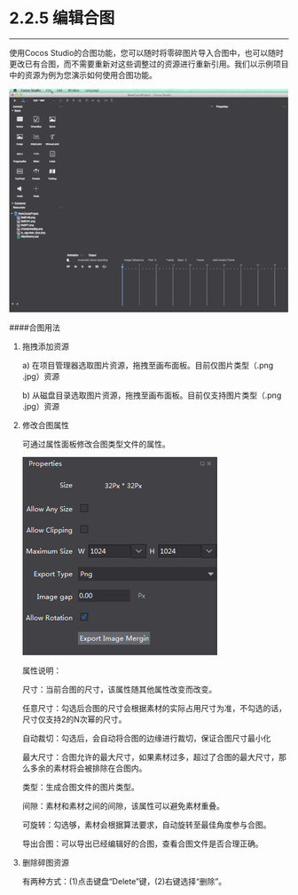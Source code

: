 # 2.2.5 编辑合图
---
使用Cocos Studio的合图功能，您可以随时将零碎图片导入合图中，也可以随时更改已有合图，而不需要重新对这些调整过的资源进行重新引用。我们以示例项目中的资源为例为您演示如何使用合图功能。

![Image](res/image129.gif)

####合图用法
1. 拖拽添加资源

   a) 在项目管理器选取图片资源，拖拽至画布面板。目前仅图片类型（.png .jpg）资源

   b) 从磁盘目录选取图片资源，拖拽至画布面板。目前仅支持图片类型（.png .jpg）资源 

2. 修改合图属性
   
	可通过属性面板修改合图类型文件的属性。 

	![Image](res/image036.png)

	属性说明：

	尺寸：当前合图的尺寸，该属性随其他属性改变而改变。

	任意尺寸：勾选后合图的尺寸会根据素材的实际占用尺寸为准，不勾选的话，尺寸仅支持2的N次幂的尺寸。

	自动裁切：勾选后，会自动将合图的边缘进行裁切，保证合图尺寸最小化

	最大尺寸：合图允许的最大尺寸，如果素材过多，超过了合图的最大尺寸，那么多余的素材将会被排除在合图内。

	类型：生成合图文件的图片类型。

	间隙：素材和素材之间的间隙，该属性可以避免素材重叠。

	可旋转：勾选够，素材会根据算法要求，自动旋转至最佳角度参与合图。

	导出合图：可以导出已经编辑好的合图，查看合图文件是否合理正确。

 
3. 删除碎图资源

   有两种方式：(1)点击键盘“Delete”键，(2)右键选择“删除”。

